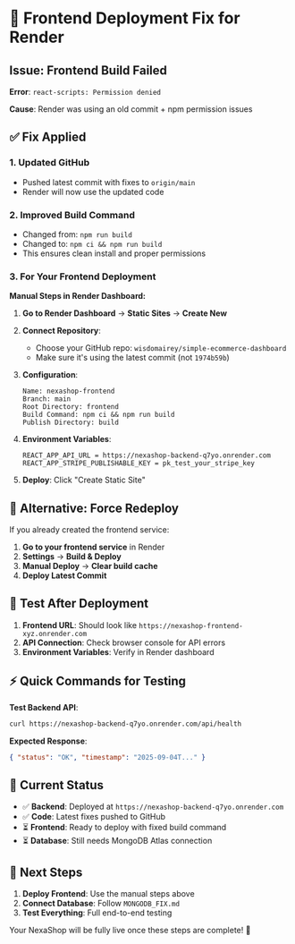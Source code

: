 # 🚨 Frontend Deployment Fix for Render

## Issue: Frontend Build Failed

**Error**: `react-scripts: Permission denied`

**Cause**: Render was using an old commit + npm permission issues

## ✅ **Fix Applied**

### 1. **Updated GitHub**

- Pushed latest commit with fixes to `origin/main`
- Render will now use the updated code

### 2. **Improved Build Command**

- Changed from: `npm run build`
- Changed to: `npm ci && npm run build`
- This ensures clean install and proper permissions

### 3. **For Your Frontend Deployment**

**Manual Steps in Render Dashboard:**

1. **Go to Render Dashboard** → **Static Sites** → **Create New**

2. **Connect Repository**:

   - Choose your GitHub repo: `wisdomairey/simple-ecommerce-dashboard`
   - Make sure it's using the latest commit (not `1974b59b`)

3. **Configuration**:

   ```
   Name: nexashop-frontend
   Branch: main
   Root Directory: frontend
   Build Command: npm ci && npm run build
   Publish Directory: build
   ```

4. **Environment Variables**:

   ```
   REACT_APP_API_URL = https://nexashop-backend-q7yo.onrender.com
   REACT_APP_STRIPE_PUBLISHABLE_KEY = pk_test_your_stripe_key
   ```

5. **Deploy**: Click "Create Static Site"

## 🔄 **Alternative: Force Redeploy**

If you already created the frontend service:

1. **Go to your frontend service** in Render
2. **Settings** → **Build & Deploy**
3. **Manual Deploy** → **Clear build cache**
4. **Deploy Latest Commit**

## 🧪 **Test After Deployment**

1. **Frontend URL**: Should look like `https://nexashop-frontend-xyz.onrender.com`
2. **API Connection**: Check browser console for API errors
3. **Environment Variables**: Verify in Render dashboard

## ⚡ **Quick Commands for Testing**

**Test Backend API**:

```bash
curl https://nexashop-backend-q7yo.onrender.com/api/health
```

**Expected Response**:

```json
{ "status": "OK", "timestamp": "2025-09-04T..." }
```

## 🎯 **Current Status**

- ✅ **Backend**: Deployed at `https://nexashop-backend-q7yo.onrender.com`
- ✅ **Code**: Latest fixes pushed to GitHub
- ⏳ **Frontend**: Ready to deploy with fixed build command
- ⏳ **Database**: Still needs MongoDB Atlas connection

## 📝 **Next Steps**

1. **Deploy Frontend**: Use the manual steps above
2. **Connect Database**: Follow `MONGODB_FIX.md`
3. **Test Everything**: Full end-to-end testing

Your NexaShop will be fully live once these steps are complete! 🚀
